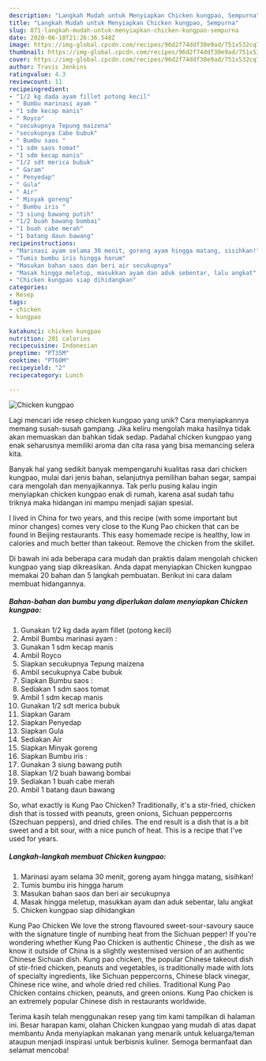 ```yaml
---
description: "Langkah Mudah untuk Menyiapkan Chicken kungpao, Sempurna"
title: "Langkah Mudah untuk Menyiapkan Chicken kungpao, Sempurna"
slug: 871-langkah-mudah-untuk-menyiapkan-chicken-kungpao-sempurna
date: 2020-06-10T21:26:36.548Z
image: https://img-global.cpcdn.com/recipes/96d2f74ddf30e9ad/751x532cq70/chicken-kungpao-foto-resep-utama.jpg
thumbnail: https://img-global.cpcdn.com/recipes/96d2f74ddf30e9ad/751x532cq70/chicken-kungpao-foto-resep-utama.jpg
cover: https://img-global.cpcdn.com/recipes/96d2f74ddf30e9ad/751x532cq70/chicken-kungpao-foto-resep-utama.jpg
author: Travis Jenkins
ratingvalue: 4.3
reviewcount: 11
recipeingredient:
- "1/2 kg dada ayam fillet potong kecil"
- " Bumbu marinasi ayam "
- "1 sdm kecap manis"
- " Royco"
- "secukupnya Tepung maizena"
- "secukupnya Cabe bubuk"
- " Bumbu saos "
- "1 sdm saos tomat"
- "1 sdm kecap manis"
- "1/2 sdt merica bubuk"
- " Garam"
- " Penyedap"
- " Gula"
- " Air"
- " Minyak goreng"
- " Bumbu iris "
- "3 siung bawang putih"
- "1/2 buah bawang bombai"
- "1 buah cabe merah"
- "1 batang daun bawang"
recipeinstructions:
- "Marinasi ayam selama 30 menit, goreng ayam hingga matang, sisihkan!"
- "Tumis bumbu iris hingga harum"
- "Masukan bahan saos dan beri air secukupnya"
- "Masak hingga meletup, masukkan ayam dan aduk sebentar, lalu angkat"
- "Chicken kungpao siap dihidangkan"
categories:
- Resep
tags:
- chicken
- kungpao

katakunci: chicken kungpao 
nutrition: 201 calories
recipecuisine: Indonesian
preptime: "PT35M"
cooktime: "PT60M"
recipeyield: "2"
recipecategory: Lunch

---
```



![Chicken kungpao](https://img-global.cpcdn.com/recipes/96d2f74ddf30e9ad/751x532cq70/chicken-kungpao-foto-resep-utama.jpg)

Lagi mencari ide resep chicken kungpao yang unik? Cara menyiapkannya memang susah-susah gampang. Jika keliru mengolah maka hasilnya tidak akan memuaskan dan bahkan tidak sedap. Padahal chicken kungpao yang enak seharusnya memiliki aroma dan cita rasa yang bisa memancing selera kita.

Banyak hal yang sedikit banyak mempengaruhi kualitas rasa dari chicken kungpao, mulai dari jenis bahan, selanjutnya pemilihan bahan segar, sampai cara mengolah dan menyajikannya. Tak perlu pusing kalau ingin menyiapkan chicken kungpao enak di rumah, karena asal sudah tahu triknya maka hidangan ini mampu menjadi sajian spesial.

I lived in China for two years, and this recipe (with some important but minor changes) comes very close to the Kung Pao chicken that can be found in Beijing restaurants. This easy homemade recipe is healthy, low in calories and much better than takeout. Remove the chicken from the skillet.


Di bawah ini ada beberapa cara mudah dan praktis dalam mengolah chicken kungpao yang siap dikreasikan. Anda dapat menyiapkan Chicken kungpao memakai 20 bahan dan 5 langkah pembuatan. Berikut ini cara dalam membuat hidangannya.

<!--inarticleads1-->

##### Bahan-bahan dan bumbu yang diperlukan dalam menyiapkan Chicken kungpao:

1. Gunakan 1/2 kg dada ayam fillet (potong kecil)
1. Ambil  Bumbu marinasi ayam :
1. Gunakan 1 sdm kecap manis
1. Ambil  Royco
1. Siapkan secukupnya Tepung maizena
1. Ambil secukupnya Cabe bubuk
1. Siapkan  Bumbu saos :
1. Sediakan 1 sdm saos tomat
1. Ambil 1 sdm kecap manis
1. Gunakan 1/2 sdt merica bubuk
1. Siapkan  Garam
1. Siapkan  Penyedap
1. Siapkan  Gula
1. Sediakan  Air
1. Siapkan  Minyak goreng
1. Siapkan  Bumbu iris :
1. Gunakan 3 siung bawang putih
1. Siapkan 1/2 buah bawang bombai
1. Sediakan 1 buah cabe merah
1. Ambil 1 batang daun bawang


So, what exactly is Kung Pao Chicken? Traditionally, it&#39;s a stir-fried, chicken dish that is tossed with peanuts, green onions, Sichuan peppercorns (Szechuan peppers), and dried chiles. The end result is a dish that is a bit sweet and a bit sour, with a nice punch of heat. This is a recipe that I&#39;ve used for years. 

<!--inarticleads2-->

##### Langkah-langkah membuat Chicken kungpao:

1. Marinasi ayam selama 30 menit, goreng ayam hingga matang, sisihkan!
1. Tumis bumbu iris hingga harum
1. Masukan bahan saos dan beri air secukupnya
1. Masak hingga meletup, masukkan ayam dan aduk sebentar, lalu angkat
1. Chicken kungpao siap dihidangkan


Kung Pao Chicken We love the strong flavoured sweet-sour-savoury sauce with the signature tingle of numbing heat from the Sichuan pepper! If you&#39;re wondering whether Kung Pao Chicken is authentic Chinese , the dish as we know it outside of China is a slightly westernised version of an authentic Chinese Sichuan dish. Kung pao chicken, the popular Chinese takeout dish of stir-fried chicken, peanuts and vegetables, is traditionally made with lots of specialty ingredients, like Sichuan peppercorns, Chinese black vinegar, Chinese rice wine, and whole dried red chilies. Traditional Kung Pao Chicken contains chicken, peanuts, and green onions. Kung Pao chicken is an extremely popular Chinese dish in restaurants worldwide. 

Terima kasih telah menggunakan resep yang tim kami tampilkan di halaman ini. Besar harapan kami, olahan Chicken kungpao yang mudah di atas dapat membantu Anda menyiapkan makanan yang menarik untuk keluarga/teman ataupun menjadi inspirasi untuk berbisnis kuliner. Semoga bermanfaat dan selamat mencoba!
